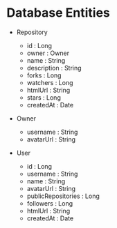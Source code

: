 # Database Entities

-   Repository
    -   id : Long
    -   owner : Owner
    -   name : String
    -   description : String
    -   forks : Long
    -   watchers : Long
    -   htmlUrl : String
    -   stars : Long
    -   createdAt : Date


-   Owner
    -   username : String
    -   avatarUrl : String


-   User
    -   id : Long
    -   username : String
    -   name : String
    -   avatarUrl : String
    -   publicRepositories : Long
    -   followers : Long
    -   htmlUrl : String
    -   createdAt : Date

